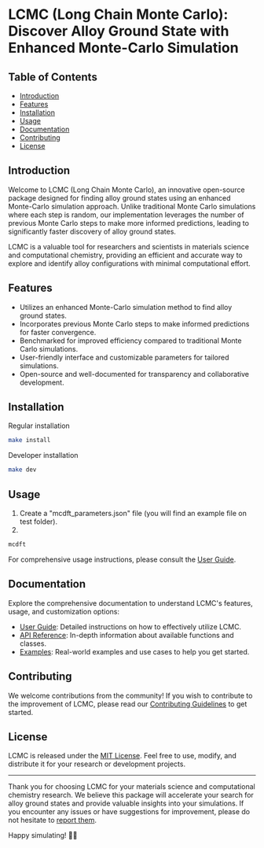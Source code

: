 

# LCMC (Long Chain Monte Carlo): Discover Alloy Ground State with Enhanced Monte-Carlo Simulation


## Table of Contents

- [Introduction](#Introduction)
- [Features](#Features)
- [Installation](#Installation)
- [Usage](#Usage)
- [Documentation](#Documentation)
- [Contributing](#Contributing)
- [License](#License)

## Introduction

Welcome to LCMC (Long Chain Monte Carlo), an innovative open-source package designed for finding alloy ground states using an enhanced Monte-Carlo simulation approach. Unlike traditional Monte Carlo simulations where each step is random, our implementation leverages the number of previous Monte Carlo steps to make more informed predictions, leading to significantly faster discovery of alloy ground states.

LCMC is a valuable tool for researchers and scientists in materials science and computational chemistry, providing an efficient and accurate way to explore and identify alloy configurations with minimal computational effort.

## Features

- Utilizes an enhanced Monte-Carlo simulation method to find alloy ground states.
- Incorporates previous Monte Carlo steps to make informed predictions for faster convergence.
- Benchmarked for improved efficiency compared to traditional Monte Carlo simulations.
- User-friendly interface and customizable parameters for tailored simulations.
- Open-source and well-documented for transparency and collaborative development.

## Installation

Regular installation

``` bash
make install
```

Developer installation
``` bash
make dev
```

## Usage

1. Create a "mcdft_parameters.json" file (you will find an example file on test folder).
2. 
``` bash
mcdft 
```


For comprehensive usage instructions, please consult the [User Guide](#).

## Documentation

Explore the comprehensive documentation to understand LCMC's features, usage, and customization options:

- [User Guide](#): Detailed instructions on how to effectively utilize LCMC.
- [API Reference](#): In-depth information about available functions and classes.
- [Examples](#): Real-world examples and use cases to help you get started.

## Contributing

We welcome contributions from the community! If you wish to contribute to the improvement of LCMC, please read our [Contributing Guidelines](#) to get started.

## License

LCMC is released under the [MIT License](#). Feel free to use, modify, and distribute it for your research or development projects.

---

Thank you for choosing LCMC for your materials science and computational chemistry research. We believe this package will accelerate your search for alloy ground states and provide valuable insights into your simulations. If you encounter any issues or have suggestions for improvement, please do not hesitate to [report them](#).

Happy simulating! 🧪🔬